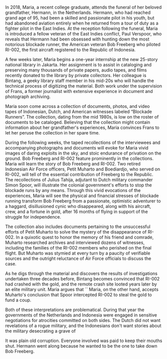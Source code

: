 In 2018, Maria, a recent college graduate, attends the funeral of her beloved grandfather, Hermann, in the Netherlands. Hermann, who had reached grand age of 95, had been a skilled and passionate pilot
in his youth, but had abandoned aviation entirely when he returned from a tour of duty as a fighter pilot in the East Indies. At the reception following the funeral, Maria is introduced a fellow veteran of the East Indies conflict, Paul Verspoor, who reveals that Hermann had been obsessed with hunting down the most notorious blockade runner, the American veteran Bob Freeberg who piloted RI-002, the first aircraft registered to the Republic of Indonesia.   

A few weeks later, Maria begins a one-year internship at the new 25-story national library in Jakarta. Her assignment is to assist in cataloging and preserving many thousands of private papers, audio tapes, and films recently donated to the library by private collectors. Her colleague is Bintang, a geeky library staff member in his mid-20s who will handle the technical process of digitizing the material. Both work under the supervision of Frans, a former journalist with extensive experience in document and photograph archiving.

Maria soon come across a collection of documents, photos, and video tapes of Indonesian, Dutch, and American witnesses labeled “Blockade Runners”. The collection, dating from the mid 1980s, is low on the roster of documents to be cataloged. Believing that the collection might contain information about her grandfather's experiences, Maria convinces Frans to let her peruse the collection in her spare time. 

During the following weeks, the taped recollections of the interviewees and accompanying photographs and documents will evoke for Maria vivid images of daring exploits in the sky, and stoic endurance of privation on the ground. Bob Freeberg and RI-002 feature prominently in the collections. Maria will learn the story of Bob Freeberg and RI-002. Two retired Indonesian Air Force officers, Petit Muharto and Boediardjo, who served on RI-002, will tell of the essential contribution of Freeberg to the Republic. The recollections of Julius Tahija, adjutant to Dutch military commander Simon Spoor, will illustrate the colonial government's efforts to stop the blockade runs by any means. Through this vivid evocations of the experiences, Maria will see the physical and financial stresses of blockade running transform Bob Freeberg from a passionate, optimistic adventurer to a haggard, disillusioned cynic who disappeared, along with his aircraft, crew, and a fortune in gold, after 16 months of flying in support of the struggle for independence.

The collection also includes documents pertaining to the unsuccessful efforts of Petit Muharto to solve the mystery of the disappearance of RI-002. In a quixotic quest to honor the memory of his friend and comrade, Muharto researched archives and interviewed dozens of witnesses, including the families of the RI-002 members who perished on the final flight. But Muharto was stymied at every turn by a paucity of verifiable sources and the outright reluctance of Air Force officials to discuss the case. 



As he digs through the material and discovers the results of investigations undertaken three decades before, Bintang becomes convinced that RI-002 had crashed with the gold, and the remote crash site looted years later by an elite military unit. Maria argues that ``
Maria, on the other hand, accepts Muharto's conclusion that Spoor intercepted RI-002 to steal the gold to fund a coup.

Both of these interpretations are problematical. During that year the governments of the Netherlands and Indonesia were engaged in sensitive negotiations for atrocities committed on both sides. The Dutch did not want revelations of a rogue military, and the Indonesians don't want stories about the military desecrating a grave of   

It was plain old corruption. Everyone involved was paid to keep their mouths shut. Hermann went along because he wanted to be the one to take down Bob Freeberg.